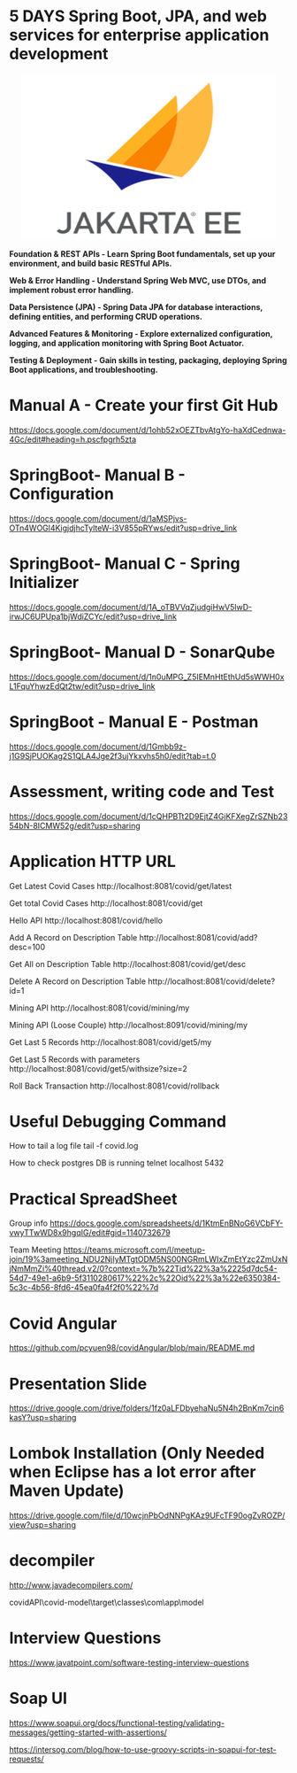 # 5 DAYS Spring Boot, JPA, and web services for enterprise application development

<p align="center">

  <img width="460" height="300" src="/pic/JEE.jpg">
</p>

<b>

Foundation & REST APIs - Learn Spring Boot fundamentals, set up your environment, and build basic RESTful APIs.

Web & Error Handling - Understand Spring Web MVC, use DTOs, and implement robust error handling.

Data Persistence (JPA) - Spring Data JPA for database interactions, defining entities, and performing CRUD operations.

Advanced Features & Monitoring - Explore externalized configuration, logging, and application monitoring with Spring Boot Actuator.

Testing & Deployment - Gain skills in testing, packaging, deploying Spring Boot applications, and troubleshooting.

</b>

# Manual A - Create your first Git Hub
https://docs.google.com/document/d/1ohb52xOEZTbvAtgYo-haXdCednwa-4Gc/edit#heading=h.pscfpgrh5zta

# SpringBoot- Manual B - Configuration
https://docs.google.com/document/d/1aMSPjvs-OTn4WOGl4KigjdjhcTylteW-i3V855pRYws/edit?usp=drive_link

# SpringBoot- Manual C - Spring Initializer
https://docs.google.com/document/d/1A_oTBVVqZjudgiHwV5lwD-irwJC6UPUpa1bjWdiZCYc/edit?usp=drive_link

# SpringBoot- Manual D - SonarQube
https://docs.google.com/document/d/1n0uMPG_Z5IEMnHtEthUd5sWWH0xL1FquYhwzEdQt2tw/edit?usp=drive_link

# SpringBoot - Manual E - Postman
https://docs.google.com/document/d/1Gmbb9z-j1G9SjPUOKag2S1QLA4Jge2f3ujYkxvhs5h0/edit?tab=t.0

# Assessment, writing code and Test 
https://docs.google.com/document/d/1cQHPBTt2D9EjtZ4GjKFXegZrSZNb2354bN-8ICMW52g/edit?usp=sharing


# Application HTTP URL
Get Latest Covid Cases 
http://localhost:8081/covid/get/latest

Get total Covid Cases
http://localhost:8081/covid/get

Hello API
http://localhost:8081/covid/hello

Add A Record on Description Table
http://localhost:8081/covid/add?desc=100

Get All on Description Table
http://localhost:8081/covid/get/desc

Delete A Record on Description Table
http://localhost:8081/covid/delete?id=1

Mining API
http://localhost:8081/covid/mining/my

Mining API (Loose Couple)
http://localhost:8091/covid/mining/my

Get Last 5 Records
http://localhost:8081/covid/get5/my

Get Last 5 Records with parameters
http://localhost:8081/covid/get5/withsize?size=2

Roll Back Transaction
http://localhost:8081/covid/rollback

# Useful Debugging Command

How to tail a log file
tail -f covid.log

How to check postgres DB is running
telnet localhost 5432

# Practical SpreadSheet
Group info
https://docs.google.com/spreadsheets/d/1KtmEnBNoG6VCbFY-vwyTTwWD8x9hgqIG/edit#gid=1140732679

Team Meeting
https://teams.microsoft.com/l/meetup-join/19%3ameeting_NDU2NjIyMTgtODM5NS00NGRmLWIxZmEtYzc2ZmUxNjNmMmZi%40thread.v2/0?context=%7b%22Tid%22%3a%2225d7dc54-54d7-49e1-a6b9-5f3110280617%22%2c%22Oid%22%3a%22e6350384-5c3c-4b56-8fd6-45ea0fa4f2f0%22%7d

# Covid Angular 
https://github.com/pcyuen98/covidAngular/blob/main/README.md

# Presentation Slide
https://drive.google.com/drive/folders/1fz0aLFDbyehaNu5N4h2BnKm7cin6kasY?usp=sharing

# Lombok Installation (Only Needed when Eclipse has a lot error after Maven Update)
https://drive.google.com/file/d/10wcjnPbOdNNPgKAz9UFcTF90ogZvROZP/view?usp=sharing

# decompiler 
http://www.javadecompilers.com/

covidAPI\covid-model\target\classes\com\app\model

# Interview Questions
https://www.javatpoint.com/software-testing-interview-questions

# Soap UI
https://www.soapui.org/docs/functional-testing/validating-messages/getting-started-with-assertions/

https://intersog.com/blog/how-to-use-groovy-scripts-in-soapui-for-test-requests/
